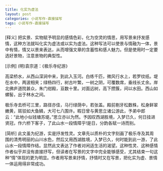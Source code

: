 ```yaml
---
title: 化实为虚法
layout: post
categories: 小说写作-直接描写
tags: 小说写作-直接描写
---
```


[释义] 把实景、实物赋予明显的感情色彩，化为空灵的情思，用写景来抒发感情，这种方法就叫化实为虚法或以实为虚法。这种写法可以使景与情融为一体，景中有情，情又以景来表达，从而增强文章的含蓄性和感人魅力。但是使用时一定要选好景物，注意景物的典型性。

[示例] (明)袁宗道：《极乐寺纪游》

高梁桥水，从西山深涧中来，到此入玉河。白练千匹，微风行水上，若罗纹纸。堤在水中，两波相夹；绿杨四行，树古叶繁，一树之阴，可覆数席，垂线长丈余。岸北佛庐道院甚众，朱门绀殿，亘数十里。对面远树，高下攒簇，间以水田。西山如螺髻，出于林水之间。

极乐寺去桥可三里，路径亦佳，马行绿荫中，若张盖。殿前剔牙松数株，松身鲜翠嫩黄，斑驳如大鱼鳞，大可七八围许。暇日曾与黄思立诸公游此，予弟中郎云：“此地小似钱塘苏堤。”思立亦以为然。予因叹西湖胜境，入梦已久，何日挂进贤冠，作六桥下客子，了此山水一段情障乎!是日，分韵各赋一诗而别。

[简析] 此文虽为纪游，实是抒发性灵。文章先以质朴的文字刻画了极乐寺及其周围的清秀明丽的山川水色，然后又用西湖胜境，入梦已久，何时能到此一游，了此山水一段情障作结。显然此文表达了作者对闲适生活的渴望。这种性灵、这种感情作者似乎并没有直接抒写，但读者在写景的文字中完全能够感受，尤其结束一句这种“情”体现的更为明显。作者用写景来抒情，抒情时又在写景，把化实为虚、景情一体运用得非常成功。 